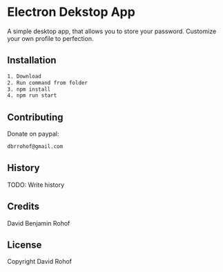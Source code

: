 # Electron Dekstop App

A simple desktop app, that allows you to store your password. Customize your own profile to perfection.

## Installation

```bash
1. Download
2. Run command from folder
3. npm install
4. npm run start
```

## Contributing

Donate on paypal: 
```bash 
dbrrohof@gmail.com
```

## History

TODO: Write history

## Credits

David Benjamin Rohof

## License

Copyright David Rohof
